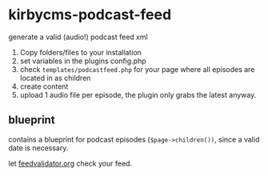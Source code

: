# kirbycms-podcast-feed

generate a valid (audio!) podcast feed xml

1. Copy folders/files to your installation
1. set variables in the plugins config.php
1. check `templates/podcastfeed.php`  for your page where all episodes are located in as children
2. create content
3. upload 1 audio file per episode, the plugin only grabs the latest anyway.

## blueprint
contains a blueprint for podcast episodes (`$page->children())`, since a valid date is necessary.


let [feedvalidator.org](http://feedvalidator.org) check your feed.